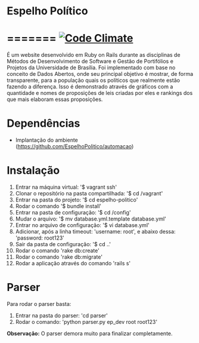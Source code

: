 # Espelho Político
=======
[![Code Climate](https://codeclimate.com/github/EspelhoPolitico/espelho-politico/badges/gpa.svg)](https://codeclimate.com/github/EspelhoPolitico/espelho-politico)
=======

É um website desenvolvido em Ruby on Rails durante as disciplinas de Métodos de Desenvolvimento de Software e Gestão de Portifólios e Projetos da Universidade de Brasília. Foi implementado com base no conceito de Dados Abertos, onde seu principal objetivo é mostrar, de forma transparente, para a população quais os políticos que realmente estão fazendo a diferença. Isso é demonstrado através de gráficos com a quantidade e nomes de proposições de leis criadas por eles e rankings dos que mais elaboram essas proposições. 

# Dependências

- Implantação do ambiente (https://github.com/EspelhoPolitico/automacao)

# Instalação

1. Entrar na máquina virtual: '$ vagrant ssh'
2. Clonar o repositório na pasta compartilhada: '$ cd /vagrant'
3. Entrar na pasta do projeto: '$ cd espelho-politico'
4. Rodar o comando '$ bundle install'
5. Entrar na pasta de configuração: '$ cd /config'
6. Mudar o arquivo: '$ mv database.yml.template database.yml'
7. Entrar no arquivo de configuração: '$ vi database.yml'
8. Adicionar, após a linha timeout: 'username: root', e abaixo dessa: 'password: root123'
9. Sair da pasta de configuração: '$ cd ..'
9. Rodar o comando 'rake db:create'
10. Rodar o comando 'rake db:migrate'
11. Rodar a aplicação através do comando 'rails s'

# Parser

Para rodar o parser basta:

1. Entrar na pasta do parser: 'cd parser'
2. Rodar o comando: 'python parser.py ep_dev root root123'

**Observação:** O parser demora muito para finalizar completamente.
